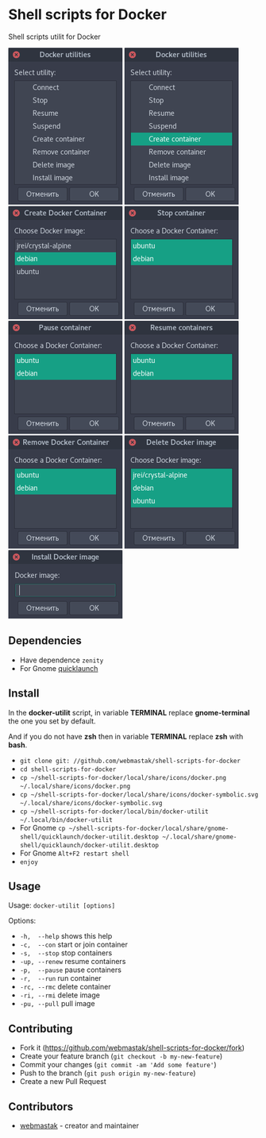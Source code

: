 # Shell scripts for Docker

Shell scripts utilit for Docker

![scrinshot 0](https://github.com/webmastak/shell-scripts-for-docker/blob/master/scrinshots/0.png)
![scrinshot 1](https://github.com/webmastak/shell-scripts-for-docker/blob/master/scrinshots/1.png)
![scrinshot 2](https://github.com/webmastak/shell-scripts-for-docker/blob/master/scrinshots/2.png)
![scrinshot 3](https://github.com/webmastak/shell-scripts-for-docker/blob/master/scrinshots/3.png)
![scrinshot 4](https://github.com/webmastak/shell-scripts-for-docker/blob/master/scrinshots/4.png)
![scrinshot 5](https://github.com/webmastak/shell-scripts-for-docker/blob/master/scrinshots/5.png)
![scrinshot 6](https://github.com/webmastak/shell-scripts-for-docker/blob/master/scrinshots/6.png)
![scrinshot 7](https://github.com/webmastak/shell-scripts-for-docker/blob/master/scrinshots/7.png)
![scrinshot 8](https://github.com/webmastak/shell-scripts-for-docker/blob/master/scrinshots/8.png)

## Dependencies

  * Have dependence `zenity`
  * For Gnome [quicklaunch](https://extensions.gnome.org/extension/37/quicklaunch)


## Install

In the **docker-utilit** script, in variable **TERMINAL** replace **gnome-terminal** the one you set by default.
 
And if you do not have **zsh** then in variable **TERMINAL** replace **zsh** with **bash**.

* `git clone git: //github.com/webmastak/shell-scripts-for-docker`
* `cd shell-scripts-for-docker`
* `cp ~/shell-scripts-for-docker/local/share/icons/docker.png ~/.local/share/icons/docker.png`
* `cp ~/shell-scripts-for-docker/local/share/icons/docker-symbolic.svg ~/.local/share/icons/docker-symbolic.svg`
* `cp ~/shell-scripts-for-docker/local/bin/docker-utilit ~/.local/bin/docker-utilit`
* For Gnome `cp ~/shell-scripts-for-docker/local/share/gnome-shell/quicklaunch/docker-utilit.desktop ~/.local/share/gnome-shell/quicklaunch/docker-utilit.desktop`
* For Gnome `Alt+F2 restart shell`
* `enjoy`


## Usage

Usage: `docker-utilit [options]`

Options:
*	`-h,  --help`    shows this help
*	`-c,  --con`     start or join container
*	`-s,  --stop`    stop containers
*	`-up, --renew`   resume containers
*	`-p,  --pause`   pause containers
*	`-r,  --run`     run container
*	`-rc, --rmc`     delete container
*	`-ri, --rmi`     delete image
*	`-pu, --pull`    pull image

## Contributing

* Fork it (<https://github.com/webmastak/shell-scripts-for-docker/fork>)
* Create your feature branch (`git checkout -b my-new-feature`)
* Commit your changes (`git commit -am 'Add some feature'`)
* Push to the branch (`git push origin my-new-feature`)
* Create a new Pull Request


## Contributors

- [webmastak](https://github.com/webmastak) - creator and maintainer

